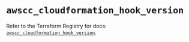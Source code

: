 # `awscc_cloudformation_hook_version`

Refer to the Terraform Registry for docs: [`awscc_cloudformation_hook_version`](https://registry.terraform.io/providers/hashicorp/awscc/0.70.0/docs/resources/cloudformation_hook_version).
